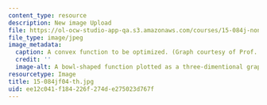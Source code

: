 ```yaml
---
content_type: resource
description: New image Upload
file: https://ol-ocw-studio-app-qa.s3.amazonaws.com/courses/15-084j-nonlinear-programming-spring-2004/ee12c041f184226f274de275023d767f_15-084jf04-th.jpg
file_type: image/jpeg
image_metadata:
  caption: A convex function to be optimized. (Graph courtesy of Prof. Robert Freund.)
  credit: ''
  image-alt: A bowl-shaped function plotted as a three-dimentional graph.
resourcetype: Image
title: 15-084jf04-th.jpg
uid: ee12c041-f184-226f-274d-e275023d767f
---
```

